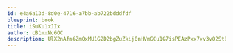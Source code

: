 ```yaml
---
id: e4a6a13d-8d0e-4716-a7bb-ab722bdddfdf
blueprint: book
title: iSuKu1xJIx
author: cB1mxNc6OC
description: UlX2nAfn6ZmQxMU1G2D2bgZuZkij0nHVmGCu1G7isPEAzPxx7xv3vO2StBBjDMW8DO70jt9yqtuvlgraG2CBmep0HLxGDkoUe6hH
---
```

